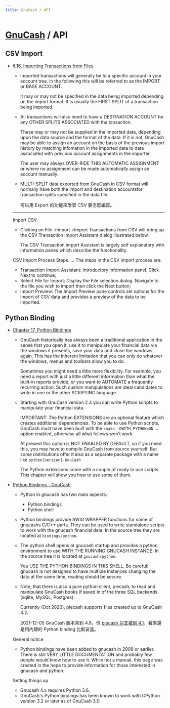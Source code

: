 ```yaml
---
title: GnuCash / API
---
```

# [GnuCash](gnucash.md) / API

## CSV Import

  - [6\.16\. Importing Transactions from Files](https://www.gnucash.org/docs/v4/C/gnucash-help/trans-import.html#trans-import-csv)

      - Imported transactions will generally be to a specific account in your account tree. In the following this will be referred to as the IMPORT or BASE ACCOUNT.

        It may or may not be specified in the data being imported depending on the import format. It is usually the FIRST SPLIT of a transaction being imported.

      - All transactions will also need to have a DESTINATION ACCOUNT for any OTHER SPLITS ASSOCIATED with the tansaction.

        These may or may not be supplied in the imported data, depending upon the data source and the format of the data. If it is not, GnuCash may be able to assign an account on the basis of the previous import history by matching infomation in the imported data to data associated with previous account assignments in the importer.

        The user may always OVER-RIDE THIS AUTOMATIC ASSIGNMENT or where no assignment can be made automatically assign an account manually.

      - MULTI-SPLIT data exported from GnuCash in CSV format will normally have both the import and destination accountsfor transaction splits specified in the data file.

        可以用 Export 的功能來學習 CSV 要怎麼編寫。

    ---

    Import CSV

      - Clicking on File->Import->Import Transactions from CSV will bring up the CSV Transaction Import Assistant dialog illustrated below.

        The CSV Transaction import Assistant is largely self explanatory with information panes which describe the functionality.

    CSV Import Process Steps. ... The steps in the CSV import process are:

      - Transaction Import Assistant: Introductory information panel. Click Next to continue;
      - Select File for Import: Display the File selection dialog. Navigate to the file you wish to import then click the Next button;
      - Import Preview: The Import Preview pane controls set options for the import of CSV data and provides a preview of the data to be imported.

## Python Binding

  - [Chapter 17\. Python Bindings](https://www.gnucash.org/docs/v4/C/gnucash-guide/ch_python_bindings.html)

      - GnuCash historically has always been a traditional application in the sense that you open it, use it to manipulate your financial data via the windows it presents, save your data and close the windows again. This has the inherent limitation that you can only do whatever the windows, menus and toolbars allow you to do.

        Sometimes you might need a little more flexibility. For example, you need a report with just a little different information than what the built-in reports provide, or you want to AUTOMATE a frequently recurring action. Such custom manipulations are ideal candidates to write in one or the other SCRIPTING language.

      - Starting with GnuCash version 2.4 you can write Python scripts to manipulate your financial data.

        IMPORTANT: The Python EXTENSIONS are an optional feature which creates additional dependencies. To be able to use Python scripts, GnuCash must have been built with the `cmake -DWITH_PYTHON=ON …` option enabled, otherwise all what follows won’t work.

        At present this option is NOT ENABLED BY DEFAULT, so if you need this, you may have to compile GnuCash from source yourself. But some distributions offer it also as a separate package with a name like `python[version]-GnuCash`

        The Python extensions come with a couple of ready to use scripts. This chapter will show you how to use some of them.

  - [Python Bindings \- GnuCash](https://wiki.gnucash.org/wiki/Python_Bindings)

      - Python in gnucash has two main aspects:

          - Python bindings
          - Python shell

      - Python bindings provide SWIG WRAPPER functions for some of gnucashs C/C++ parts. They can be used to write standalone scripts to work with the gnucash financial data. In the source tree they are located at `bindings/python`.

      - The python shell opens at gnucash startup and provides a python environment to use WITH THE RUNNING GNUCASH INSTANCE. In the source tree it is located at `gnucash/python`.

        You USE THE PYTHON BINDINGS IN THIS SHELL. Be careful: gnucash is not designed to have multiple instances changing the data at the same time, reading should be secure.

      - Note, that there is also a pure python client, piecash, to read and manipulate GnuCash books if saved in of the three SQL backends (sqlite, MySQL, Postgres).

        Currently (Oct 2020), piecash supports files created up to GnuCash 4.2.

        2021-12-05 GnuCash 版本來到 4.8，但 [piecash 只支援到 4.1](https://piecash.readthedocs.io/en/master/news.html#version-1-1-0-2020-10-20)，看來還是用內建的 Python binding 比較妥當。

    General notice

      - Python bindings have been added to gnucash in 2008 or earlier. There is still VERY LITTLE DOCUMENTATION and probably few people would know how to use it. While not a manual, this page was created in the hope to provide information for those interested in gnucash and python.

    Setting things up

      - Gnucash 4.x requires Python 3.6.
      - GnuCash's Python bindings has been known to work with CPython version 3.2 or later as of GnuCash 3.0.

